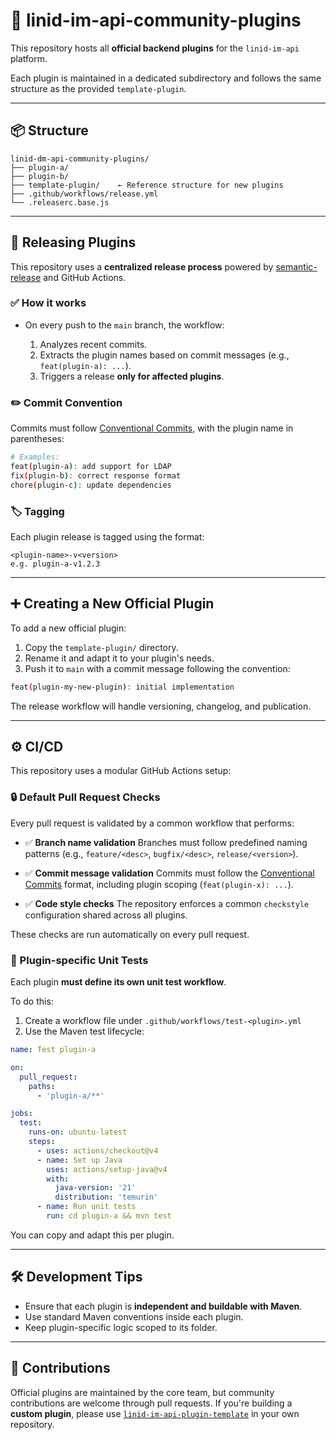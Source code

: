 # 🔌 linid-im-api-community-plugins

This repository hosts all **official backend plugins** for the `linid-im-api` platform.

Each plugin is maintained in a dedicated subdirectory and follows the same structure as the provided `template-plugin`.

---

## 📦 Structure

```
linid-dm-api-community-plugins/
├── plugin-a/
├── plugin-b/
├── template-plugin/    ← Reference structure for new plugins
├── .github/workflows/release.yml
└── .releaserc.base.js
```

---

## 🚀 Releasing Plugins

This repository uses a **centralized release process** powered by [semantic-release](https://github.com/Zorin95670/semantic-version) and GitHub Actions.

### ✅ How it works

* On every push to the `main` branch, the workflow:

    1. Analyzes recent commits.
    2. Extracts the plugin names based on commit messages (e.g., `feat(plugin-a): ...`).
    3. Triggers a release **only for affected plugins**.

### ✏️ Commit Convention

Commits must follow [Conventional Commits](https://www.conventionalcommits.org), with the plugin name in parentheses:

```bash
# Examples:
feat(plugin-a): add support for LDAP
fix(plugin-b): correct response format
chore(plugin-c): update dependencies
```

### 🏷️ Tagging

Each plugin release is tagged using the format:

```
<plugin-name>-v<version>
e.g. plugin-a-v1.2.3
```

---

## ➕ Creating a New Official Plugin

To add a new official plugin:

1. Copy the `template-plugin/` directory.
2. Rename it and adapt it to your plugin's needs.
3. Push it to `main` with a commit message following the convention:

```bash
feat(plugin-my-new-plugin): initial implementation
```

The release workflow will handle versioning, changelog, and publication.

---

## ⚙️ CI/CD

This repository uses a modular GitHub Actions setup:

### 🔒 Default Pull Request Checks

Every pull request is validated by a common workflow that performs:

* ✅ **Branch name validation**
  Branches must follow predefined naming patterns (e.g., `feature/<desc>`, `bugfix/<desc>`, `release/<version>`).

* ✅ **Commit message validation**
  Commits must follow the [Conventional Commits](https://www.conventionalcommits.org) format, including plugin scoping (`feat(plugin-x): ...`).

* ✅ **Code style checks**
  The repository enforces a common `checkstyle` configuration shared across all plugins.

These checks are run automatically on every pull request.

### 🧪 Plugin-specific Unit Tests

Each plugin **must define its own unit test workflow**.

To do this:

1. Create a workflow file under `.github/workflows/test-<plugin>.yml`
2. Use the Maven test lifecycle:

```yaml
name: Test plugin-a

on:
  pull_request:
    paths:
      - 'plugin-a/**'

jobs:
  test:
    runs-on: ubuntu-latest
    steps:
      - uses: actions/checkout@v4
      - name: Set up Java
        uses: actions/setup-java@v4
        with:
          java-version: '21'
          distribution: 'temurin'
      - name: Run unit tests
        run: cd plugin-a && mvn test
```

You can copy and adapt this per plugin.

---

## 🛠️ Development Tips

* Ensure that each plugin is **independent and buildable with Maven**.
* Use standard Maven conventions inside each plugin.
* Keep plugin-specific logic scoped to its folder.

---

## 🤝 Contributions

Official plugins are maintained by the core team, but community contributions are welcome through pull requests.
If you're building a **custom plugin**, please use [`linid-im-api-plugin-template`](https://github.com/linagora/linid-im-api-plugin-template)
in your own repository.
